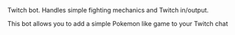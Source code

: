 Twitch bot. Handles simple fighting mechanics and Twitch in/output.

This bot allows you to add a simple Pokemon like game to your Twitch chat
